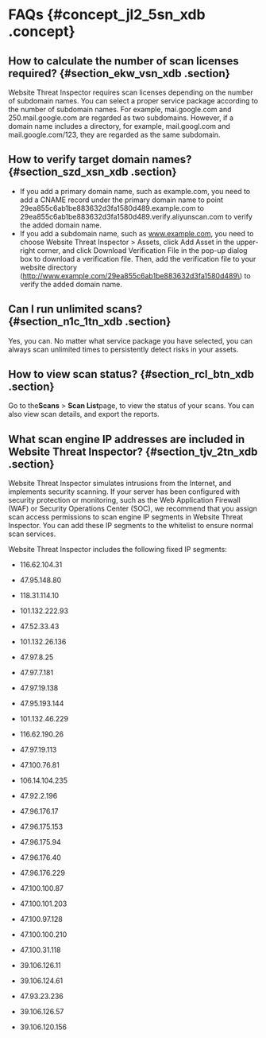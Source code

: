 # FAQs {#concept_jl2_5sn_xdb .concept}

## How to calculate the number of scan licenses required? {#section_ekw_vsn_xdb .section}

Website Threat Inspector requires scan licenses depending on the number of subdomain names. You can select a proper service package according to the number of subdomain names. For example, mai.google.com and 250.mail.google.com are regarded as two subdomains. However, if a domain name includes a directory, for example, mail.googl.com and mail.google.com/123, they are regarded as the same subdomain.

## How to verify target domain names? {#section_szd_xsn_xdb .section}

-   If you add a primary domain name, such as example.com, you need to add a CNAME record under the primary domain name to point 29ea855c6ab1be883632d3fa1580d489.example.com to 29ea855c6ab1be883632d3fa1580d489.verify.aliyunscan.com to verify the added domain name.
-   If you add a subdomain name, such as www.example.com, you need to choose Website Threat Inspector \> Assets, click Add Asset in the upper-right corner, and click Download Verification File in the pop-up dialog box to download a verification file. Then, add the verification file to your website directory \(http://www.example.com/29ea855c6ab1be883632d3fa1580d489\) to verify the added domain name.

## Can I run unlimited scans? {#section_n1c_1tn_xdb .section}

Yes, you can. No matter what service package you have selected, you can always scan unlimited times to persistently detect risks in your assets.

## How to view scan status? {#section_rcl_btn_xdb .section}

Go to the**Scans** \> **Scan List**page, to view the status of your scans. You can also view scan details, and export the reports.

## What scan engine IP addresses are included in Website Threat Inspector? {#section_tjv_2tn_xdb .section}

Website Threat Inspector simulates intrusions from the Internet, and implements security scanning. If your server has been configured with security protection or monitoring, such as the Web Application Firewall \(WAF\) or Security Operations Center \(SOC\), we recommend that you assign scan access permissions to scan engine IP segments in Website Threat Inspector. You can add these IP segments to the whitelist to ensure normal scan services.

Website Threat Inspector includes the following fixed IP segments:

-   116.62.104.31

-   47.95.148.80

-   118.31.114.10

-   101.132.222.93

-   47.52.33.43

-   101.132.26.136

-   47.97.8.25

-   47.97.7.181

-   47.97.19.138

-   47.95.193.144

-   101.132.46.229

-   116.62.190.26

-   47.97.19.113

-   47.100.76.81

-   106.14.104.235

-   47.92.2.196

-   47.96.176.17

-   47.96.175.153

-   47.96.175.94

-   47.96.176.40

-   47.96.176.229

-   47.100.100.87

-   47.100.101.203

-   47.100.97.128

-   47.100.100.210

-   47.100.31.118

-   39.106.126.11

-   39.106.124.61

-   47.93.23.236

-   39.106.126.57

-   39.106.120.156



